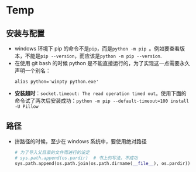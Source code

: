# Temp

## 安装与配置
* windows 环境下 pip 的命令不是`pip`，而是`python -m pip `。例如要查看版本，不能是`pip --version`，而应该是`python -m pip --version`.
* 在使用 git bash 的时候 python 是不能直接运行的，为了实现这一点需要永久声明一个别名：
    ```shell
    alias python='winpty python.exe'
    ```
* **安装超时**：`socket.timeout: The read operation timed out`。使用下面的命令试了两次后安装成功：`python -m pip --default-timeout=100 install -U Pillow`


## 路径
* 拼路径的时候，至少在 windows 系统中，要使用绝对路径
    ```py
    # 为了导入父目录的文件而进行的设定
    # sys.path.append(os.pardir)  # 书上的写法，不成功
    sys.path.append(os.path.join(os.path.dirname(__file__), os.pardir)) # 这样写可以
    ```